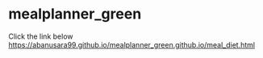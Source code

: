# mealplanner_green
Click the link below
https://abanusara99.github.io/mealplanner_green.github.io/meal_diet.html
